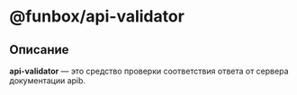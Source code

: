 # @funbox/api-validator

## Описание

**api-validator** — это средство проверки соответствия ответа от сервера документации apib.
